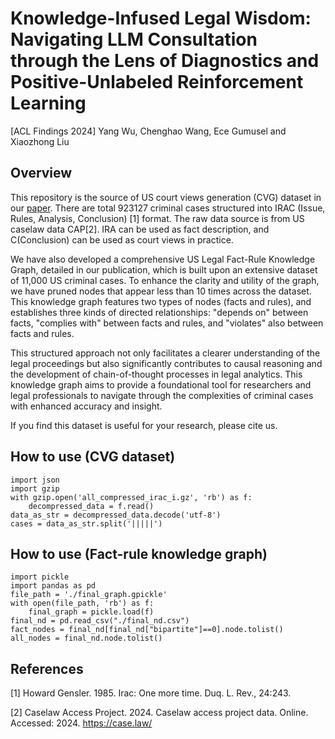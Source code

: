 # Knowledge-Infused Legal Wisdom: Navigating LLM Consultation through the Lens of Diagnostics and Positive-Unlabeled Reinforcement Learning
[ACL Findings 2024] Yang Wu, Chenghao Wang, Ece Gumusel and Xiaozhong Liu
## Overview
This repository is the source of US court views generation (CVG) dataset in our [paper](https://arxiv.org/abs/2406.03600). There are total 923127 criminal cases structured into IRAC (Issue, Rules, Analysis, Conclusion) [1] format. The raw data source is from US caselaw data CAP[2]. IRA can be used as fact description, and C(Conclusion) can be used as court views in practice.

We have also developed a comprehensive US Legal Fact-Rule Knowledge Graph, detailed in our publication, which is built upon an extensive dataset of 11,000 US criminal cases. To enhance the clarity and utility of the graph, we have pruned nodes that appear less than 10 times across the dataset. This knowledge graph features two types of nodes (facts and rules), and establishes three kinds of directed relationships: "depends on" between facts, "complies with" between facts and rules, and "violates" also between facts and rules.

This structured approach not only facilitates a clearer understanding of the legal proceedings but also significantly contributes to causal reasoning and the development of chain-of-thought processes in legal analytics. This knowledge graph aims to provide a foundational tool for researchers and legal professionals to navigate through the complexities of criminal cases with enhanced accuracy and insight.

If you find this dataset is useful for your research, please cite us.

## How to use (CVG dataset)
```setup
import json
import gzip
with gzip.open('all_compressed_irac_i.gz', 'rb') as f:
    decompressed_data = f.read()
data_as_str = decompressed_data.decode('utf-8')
cases = data_as_str.split('|||||')

```


## How to use (Fact-rule knowledge graph)
```setup
import pickle
import pandas as pd
file_path = './final_graph.gpickle'
with open(file_path, 'rb') as f:
    final_graph = pickle.load(f)
final_nd = pd.read_csv("./final_nd.csv")
fact_nodes = final_nd[final_nd["bipartite"]==0].node.tolist()
all_nodes = final_nd.node.tolist()

```
## References
[1] Howard Gensler. 1985. Irac: One more time. Duq. L. Rev., 24:243.


[2] Caselaw Access Project. 2024. Caselaw access project data. Online. Accessed: 2024. https://case.law/

